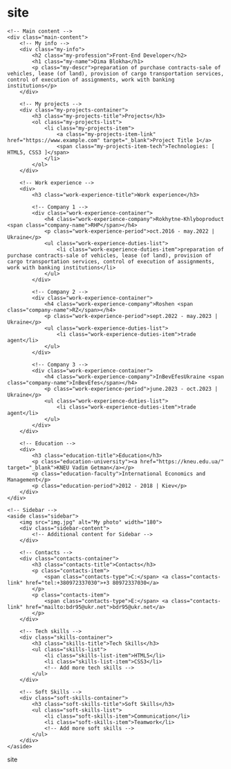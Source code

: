 # site
<!DOCTYPE html>
<html lang="en">
<head>
    <meta charset="UTF-8">
    <meta name="viewport" content="width=device-width, initial-scale=1.0">
    <title>My resume</title>
    <link rel="preconnect" href="https://fonts.googleapis.com">
    <link rel="preconnect" href="https://fonts.gstatic.com" crossorigin>
    <link href="https://fonts.googleapis.com/css2?family=Montserrat:wght@400;700&display=swap" rel="stylesheet">
    <link rel="stylesheet" href="styles.css">
</head>
<body>

<!-- Wrapper -->
<div class="wrapper">

    <!-- Main content -->
    <div class="main-content">
        <!-- My info -->
        <div class="my-info">
            <h2 class="my-profession">Front-End Developer</h2>
            <h1 class="my-name">Dima Blokha</h1>
            <p class="my-descr">preparation of purchase contracts-sale of vehicles, lease (of land), provision of cargo transportation services, control of execution of assignments, work with banking institutions</p>
        </div>

        <!-- My projects -->
        <div class="my-projects-container">
            <h3 class="my-projects-title">Projects</h3>
            <ol class="my-projects-list">
                <li class="my-projects-item">
                    <a class="my-projects-item-link" href="https://www.example.com" target="_blank">Project Title 1</a>
                    <span class="my-projects-item-tech">Technologies: [ HTML5, CSS3 ]</span>
                </li>
            </ol>
        </div>

        <!-- Work experience -->
        <div>
            <h3 class="work-experience-title">Work experience</h3>

            <!-- Company 1 -->
            <div class="work-experience-container">
                <h4 class="work-experience-company">Rokhytne-Khlyboproduct <span class="company-name">RHP</span></h4>
                <p class="work-experience-period">oct.2016 - may.2022 | Ukraine</p>
                <ul class="work-experience-duties-list">
                    <li class="work-experience-duties-item">preparation of purchase contracts-sale of vehicles, lease (of land), provision of cargo transportation services, control of execution of assignments, work with banking institutions</li>
                </ul>
            </div>

            <!-- Company 2 -->
            <div class="work-experience-container">
                <h4 class="work-experience-company">Roshen <span class="company-name">RZ</span></h4>
                <p class="work-experience-period">sept.2022 - may.2023 | Ukraine</p>
                <ul class="work-experience-duties-list">
                    <li class="work-experience-duties-item">trade agent</li>
                </ul>
            </div>

            <!-- Company 3 -->
            <div class="work-experience-container">
                <h4 class="work-experience-company">InBevEfesUkraine <span class="company-name">InBevEfes</span></h4>
                <p class="work-experience-period">june.2023 - oct.2023 | Ukraine</p>
                <ul class="work-experience-duties-list">
                    <li class="work-experience-duties-item">trade agent</li>
                </ul>
            </div>
        </div>

        <!-- Education -->
        <div>
            <h3 class="education-title">Education</h3>
            <p class="education-university"><a href="https://kneu.edu.ua/" target="_blank">KNEU Vadim Getman</a></p>
            <p class="education-faculty">International Economics and Management</p>
            <p class="education-period">2012 - 2018 | Kiev</p>
        </div>
    </div>

    <!-- Sidebar -->
    <aside class="sidebar">
        <img src="img.jpg" alt="My photo" width="180">
        <div class="sidebar-content">
            <!-- Additional content for Sidebar -->
        </div>

        <!-- Contacts -->
        <div class="contacts-container">
            <h3 class="contacts-title">Contacts</h3>
            <p class="contacts-item">
                <span class="contacts-type">C:</span> <a class="contacts-link" href="tel:+380972337030">+3 80972337030</a>
            </p>
            <p class="contacts-item">
                <span class="contacts-type">E:</span> <a class="contacts-link" href="mailto:bdr95@ukr.net">bdr95@ukr.net</a>
            </p>
        </div>

        <!-- Tech skills -->
        <div class="skills-container">
            <h3 class="skills-title">Tech Skills</h3>
            <ul class="skills-list">
                <li class="skills-list-item">HTML5</li>
                <li class="skills-list-item">CSS3</li>
                <!-- Add more tech skills -->
            </ul>
        </div>

        <!-- Soft Skills -->
        <div class="soft-skills-container">
            <h3 class="soft-skills-title">Soft Skills</h3>
            <ul class="soft-skills-list">
                <li class="soft-skills-item">Communication</li>
                <li class="soft-skills-item">Teamwork</li>
                <!-- Add more soft skills -->
            </ul>
        </div>
    </aside>
</div>

</body>
</html>


site

